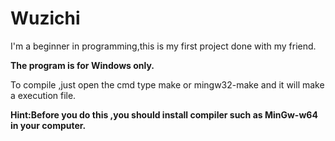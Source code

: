 # Wuzichi
I'm a beginner in programming,this is my first project done with my friend.     

**The program is for Windows only.**  

To compile ,just open the cmd type make or mingw32-make and it will make a execution file.   

**Hint:Before you do this ,you should install compiler such as MinGw-w64 in your computer.**
